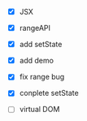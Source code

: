 - [x] JSX
- [x] rangeAPI
- [x] add setState
- [x] add demo
- [x] fix range bug
- [x] conplete setState
- [ ] virtual DOM





